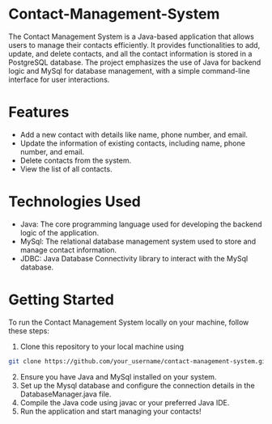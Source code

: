 # Contact-Management-System
The Contact Management System is a Java-based application that allows users to manage their contacts efficiently. It provides functionalities to add, update, and delete contacts, and all the contact information is stored in a PostgreSQL database. The project emphasizes the use of Java for backend logic and MySql for database management, with a simple command-line interface for user interactions.

# Features
- Add a new contact with details like name, phone number, and email.
- Update the information of existing contacts, including name, phone number, and email.
- Delete contacts from the system.
- View the list of all contacts.

# Technologies Used
- Java: The core programming language used for developing the backend logic of the application.
- MySql: The relational database management system used to store and manage contact information.
- JDBC: Java Database Connectivity library to interact with the MySql database.

# Getting Started
To run the Contact Management System locally on your machine, follow these steps:
1. Clone this repository to your local machine using
```bash
git clone https://github.com/your_username/contact-management-system.git
```
2. Ensure you have Java and MySql installed on your system.
3. Set up the Mysql database and configure the connection details in the DatabaseManager.java file.
4. Compile the Java code using javac or your preferred Java IDE.
5. Run the application and start managing your contacts!
   
